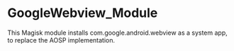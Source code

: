 # GoogleWebview_Module
This Magisk module installs com.google.android.webview as a system app, to replace the AOSP implementation.
